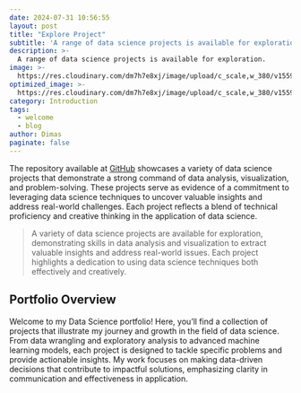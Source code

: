```yaml
---
date: 2024-07-31 10:56:55
layout: post
title: "Explore Project"
subtitle: 'A range of data science projects is available for exploration.'
description: >-
  A range of data science projects is available for exploration.
image: >-
  https://res.cloudinary.com/dm7h7e8xj/image/upload/c_scale,w_380/v1559821647/theme6_qeeojf.jpg
optimized_image: >-
  https://res.cloudinary.com/dm7h7e8xj/image/upload/c_scale,w_380/v1559821647/theme6_qeeojf.jpg
category: Introduction
tags:
  - welcome
  - blog
author: Dimas
paginate: false
---
```

The repository available at [GitHub](https://github.com/dimasrepo) showcases a variety of data science projects that demonstrate a strong command of data analysis, visualization, and problem-solving. These projects serve as evidence of a commitment to leveraging data science techniques to uncover valuable insights and address real-world challenges. Each project reflects a blend of technical proficiency and creative thinking in the application of data science.

> A variety of data science projects are available for exploration, demonstrating skills in data analysis and visualization to extract valuable insights and address real-world issues. Each project highlights a dedication to using data science techniques both effectively and creatively.

## Portfolio Overview

Welcome to my Data Science portfolio! Here, you’ll find a collection of projects that illustrate my journey and growth in the field of data science. From data wrangling and exploratory analysis to advanced machine learning models, each project is designed to tackle specific problems and provide actionable insights. My work focuses on making data-driven decisions that contribute to impactful solutions, emphasizing clarity in communication and effectiveness in application.
